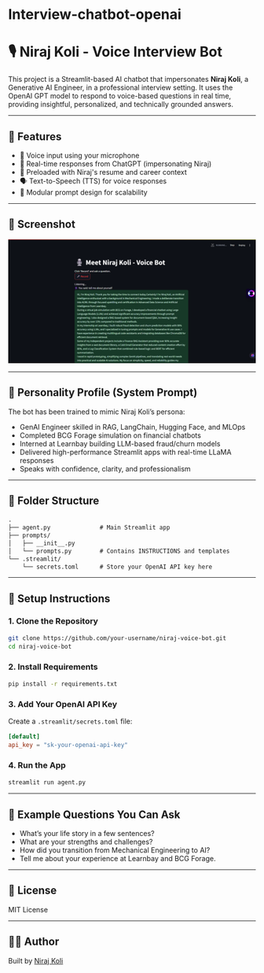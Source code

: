 # Interview-chatbot-openai

# 🎙️ Niraj Koli - Voice Interview Bot

This project is a Streamlit-based AI chatbot that impersonates **Niraj Koli**, a Generative AI Engineer, in a professional interview setting. It uses the OpenAI GPT model to respond to voice-based questions in real time, providing insightful, personalized, and technically grounded answers.

---

## 🚀 Features

- 🎤 Voice input using your microphone
- 🤖 Real-time responses from ChatGPT (impersonating Niraj)
- 🧠 Preloaded with Niraj's resume and career context
- 🗣️ Text-to-Speech (TTS) for voice responses
- 🔗 Modular prompt design for scalability

---

## 📸 Screenshot

![App Screenshot](Chatbot.png)

---

## 🧠 Personality Profile (System Prompt)

The bot has been trained to mimic Niraj Koli’s persona:
- GenAI Engineer skilled in RAG, LangChain, Hugging Face, and MLOps
- Completed BCG Forage simulation on financial chatbots
- Interned at Learnbay building LLM-based fraud/churn models
- Delivered high-performance Streamlit apps with real-time LLaMA responses
- Speaks with confidence, clarity, and professionalism

---

## 📁 Folder Structure

```
.
├── agent.py              # Main Streamlit app
├── prompts/
│   ├── __init__.py
│   └── prompts.py        # Contains INSTRUCTIONS and templates
└── .streamlit/
    └── secrets.toml      # Store your OpenAI API key here
```

---

## 🔧 Setup Instructions

### 1. Clone the Repository
```bash
git clone https://github.com/your-username/niraj-voice-bot.git
cd niraj-voice-bot
```

### 2. Install Requirements
```bash
pip install -r requirements.txt
```

### 3. Add Your OpenAI API Key

Create a `.streamlit/secrets.toml` file:
```toml
[default]
api_key = "sk-your-openai-api-key"
```

### 4. Run the App
```bash
streamlit run agent.py
```

---

## 📝 Example Questions You Can Ask

- What’s your life story in a few sentences?
- What are your strengths and challenges?
- How did you transition from Mechanical Engineering to AI?
- Tell me about your experience at Learnbay and BCG Forage.

---

## 📜 License

MIT License

---

## 🙋‍♂️ Author

Built by [Niraj Koli](https://www.linkedin.com/in/nirajkoli/)
